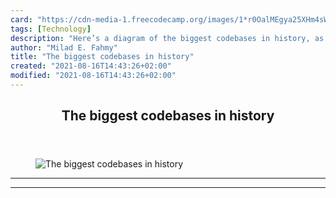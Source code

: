 ```yaml
---
card: "https://cdn-media-1.freecodecamp.org/images/1*r0OalMEgya25XHm4sWWIiA.png"
tags: [Technology]
description: "Here’s a diagram of the biggest codebases in history, as meas"
author: "Milad E. Fahmy"
title: "The biggest codebases in history"
created: "2021-08-16T14:43:26+02:00"
modified: "2021-08-16T14:43:26+02:00"
---
```

<div class="site-wrapper">
<main id="site-main" class="site-main outer">
<div class="inner">
<article class="post-full post tag-technology tag-productivity tag-life-lessons tag-startup tag-tech ">
<header class="post-full-header">
<h1 class="post-full-title">The biggest codebases in history</h1>
</header>
<figure class="post-full-image">
<picture>
<source media="(max-width: 700px)" sizes="1px" srcset="data:image/gif;base64,R0lGODlhAQABAIAAAAAAAP///yH5BAEAAAAALAAAAAABAAEAAAIBRAA7 1w">
<source media="(min-width: 701px)" sizes="(max-width: 800px) 400px,
(max-width: 1170px) 700px,
1400px" srcset="https://cdn-media-1.freecodecamp.org/images/1*r0OalMEgya25XHm4sWWIiA.png 300w,
https://cdn-media-1.freecodecamp.org/images/1*r0OalMEgya25XHm4sWWIiA.png 600w,
https://cdn-media-1.freecodecamp.org/images/1*r0OalMEgya25XHm4sWWIiA.png 1000w,
https://cdn-media-1.freecodecamp.org/images/1*r0OalMEgya25XHm4sWWIiA.png 2000w">
<img onerror="this.style.display='none'" src="https://cdn-media-1.freecodecamp.org/images/1*r0OalMEgya25XHm4sWWIiA.png" alt="The biggest codebases in history">
</picture>
</figure>
<section class="post-full-content">
<div class="post-content">
</div>
<hr>
<hr>
</section>
</article>
</div>
</main>
</div>
<!-- Google Tag Manager (noscript) -->
<!-- End Google Tag Manager (noscript) -->
